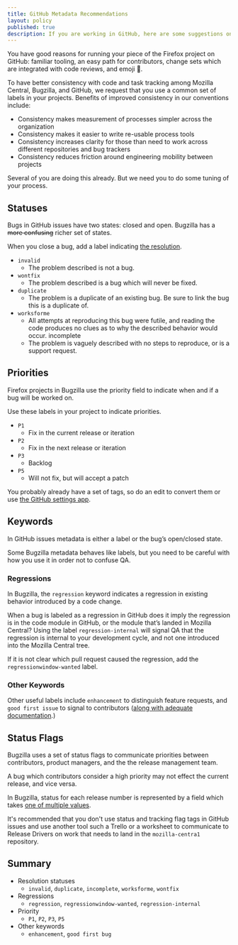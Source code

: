 ```yaml
---
title: GitHub Metadata Recommendations
layout: policy
published: true
description: If you are working in GitHub, here are some suggestions on how to markup your repository's issues such that you are consistent with Bugzilla.
---
```


You have good reasons for running your piece of the Firefox project on GitHub: familiar tooling, an easy path for contributors, change sets which are integrated with code reviews, and emoji 🦊.

To have better consistency with code and task tracking among Mozilla Central, Bugzilla, and GitHub, we request that you use a common set of labels in your projects. Benefits of improved consistency in our conventions include:

* Consistency makes measurement of processes simpler across the organization
* Consistency makes it easier to write re-usable process tools
* Consistency increases clarity for those than need to work across different repositories and bug trackers
* Consistency reduces friction around engineering mobility between projects

Several of you are doing this already. But we need you to do some tuning of your process.

## Statuses
Bugs in GitHub issues have two states: closed and open. Bugzilla has a ~~more confusing~~ richer set of states.

When you close a bug, add a label indicating [the resolution](https://wiki.mozilla.org/BMO/UserGuide/BugStatuses#Resolutions).

* `invalid`
  - The problem described is not a bug. 
* `wontfix`
  - The problem described is a bug which will never be fixed. 
* `duplicate`
  - The problem is a duplicate of an existing bug. Be sure to link the bug this is a duplicate of.
* `worksforme`
  - All attempts at reproducing this bug were futile, and reading the code produces no clues as to why the described behavior would occur. incomplete
  - The problem is vaguely described with no steps to reproduce, or is a support request.

## Priorities
Firefox projects in Bugzilla use the priority field to indicate when and if a bug will be worked on. 

Use these labels in your project to indicate priorities.

* `P1`
  - Fix in the current release or iteration 
* `P2`
  - Fix in the next release or iteration 
* `P3`
  - Backlog 
* `P5`
  - Will not fix, but will accept a patch 

You probably already have a set of tags, so do an edit to convert them or use [the GitHub settings app](https://github.com/probot/settings).

## Keywords 
In GitHub issues metadata is either a label or the bug’s open/closed state. 

Some Bugzilla metadata behaves like labels, but you need to be careful with how you use it in order not to confuse QA.

### Regressions 

In Bugzilla, the `regression` keyword indicates a regression in existing behavior introduced by a code change. 

When a bug is labeled as a regression in GitHub does it imply the regression is in the code module in GitHub, or the module that’s landed in Mozilla Central? Using the label `regression-internal` will signal QA that the regression is internal to your development cycle, and not one introduced into the Mozilla Central tree. 

If it is not clear which pull request caused the regression, add the `regressionwindow-wanted` label.

### Other Keywords

Other useful labels include `enhancement` to distinguish feature requests, and `good first issue` to signal to contributors ([along with adequate documentation](http://blog.humphd.org/why-good-first-bugs-often-arent/).)

## Status Flags
Bugzilla uses a set of status flags to communicate priorities between contributors, product managers, and the the release management team. 

A bug which contributors consider a high priority may not effect the current release, and vice versa.

In Bugzilla, status for each release number is represented by a field which takes [one of multiple values](https://wiki.mozilla.org/Bugmasters/Process/Triage/Release_Status).

It's recommended that you don't use status and tracking flag tags in GitHub issues and use another tool such a Trello or a worksheet to communicate to Release Drivers on work that needs to land in the `mozilla-centra1` repository.

## Summary
* Resolution statuses
	* `invalid`, `duplicate`, `incomplete`, `worksforme`, `wontfix`
* Regressions
	* `regression`, `regressionwindow-wanted`, `regression-internal`
* Priority
	* `P1`, `P2`, `P3`, `P5`
* Other keywords
	* `enhancement`, `good first bug`
